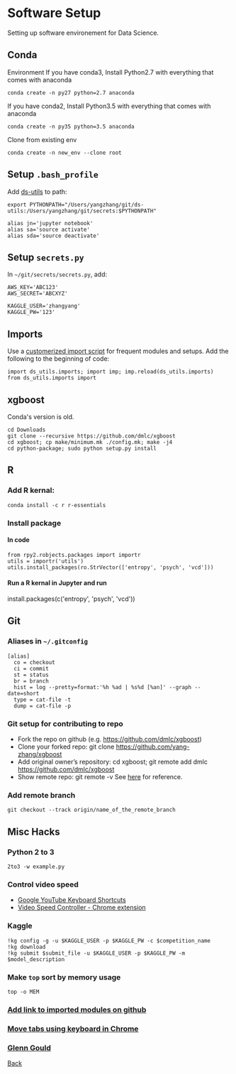 # Software Setup
Setting up software environement for Data Science.

## Conda
Environment
If you have conda3, Install Python2.7 with everything that comes with anaconda
```
conda create -n py27 python=2.7 anaconda
```
If you have conda2, Install Python3.5 with everything that comes with anaconda
```
conda create -n py35 python=3.5 anaconda
```
Clone from existing env
```
conda create -n new_env --clone root
```

## Setup `.bash_profile`
Add [ds-utils](https://github.com/yang-zhang/ds-utils) to path:
```
export PYTHONPATH="/Users/yangzhang/git/ds-utils:/Users/yangzhang/git/secrets:$PYTHONPATH"

alias jn='jupyter notebook'
alias sa='source activate'
alias sda='source deactivate'
```

## Setup `secrets.py`
In `~/git/secrets/secrets.py`, add:
```
AWS_KEY='ABC123'
AWS_SECRET='ABCXYZ'

KAGGLE_USER='zhangyang'
KAGGLE_PW='123'
```

## Imports
Use a [customerized import script](https://github.com/yang-zhang/ds-utils/blob/master/ds_utils/imports.py) for frequent modules and setups. Add the following to the beginning of code:
```
import ds_utils.imports; import imp; imp.reload(ds_utils.imports)
from ds_utils.imports import
```

## xgboost
Conda's version is old.
```
cd Downloads
git clone --recursive https://github.com/dmlc/xgboost
cd xgboost; cp make/minimum.mk ./config.mk; make -j4
cd python-package; sudo python setup.py install
```

## R

### Add R kernal:
```
conda install -c r r-essentials
```
### Install package

#### In code
```
from rpy2.robjects.packages import importr
utils = importr('utils')
utils.install_packages(ro.StrVector(['entropy', 'psych', 'vcd']))
```

#### Run a R kernal in Jupyter and run
install.packages(c('entropy', 'psych', 'vcd'))

## Git
### Aliases in `~/.gitconfig`
``` 
[alias]
  co = checkout
  ci = commit
  st = status
  br = branch
  hist = log --pretty=format:'%h %ad | %s%d [%an]' --graph --date=short
  type = cat-file -t
  dump = cat-file -p
```
### Git setup for contributing to repo
- Fork the repo on github (e.g. https://github.com/dmlc/xgboost)
- Clone your forked repo: git clone https://github.com/yang-zhang/xgboost
- Add original owner’s repository: cd xgboost; git remote add dmlc https://github.com/dmlc/xgboost
- Show remote repo: git remote -v
See [here](http://kbroman.org/github_tutorial/pages/fork.html) for reference.

### Add remote branch
```
git checkout --track origin/name_of_the_remote_branch
```

## Misc Hacks

### Python 2 to 3
```
2to3 -w example.py
```

### Control video speed
- [Google YouTube Keyboard Shortcuts](https://sites.google.com/a/umich.edu/going-google/accessibility/google-keyboard-shortcuts---youtube)
- [Video Speed Controller - Chrome extension](https://chrome.google.com/webstore/detail/video-speed-controller/nffaoalbilbmmfgbnbgppjihopabppdk)

### Kaggle
```
!kg config -g -u $KAGGLE_USER -p $KAGGLE_PW -c $competition_name
!kg download
!kg submit $submit_file -u $KAGGLE_USER -p $KAGGLE_PW -m $model_description
```
### Make `top` sort by memory usage
```
top -o MEM
```
### [Add link to imported modules on github](http://fiatjaf.alhur.es/module-linker/#/python)
### [Move tabs using keyboard in Chrome](https://chrome.google.com/webstore/detail/moigagbiaanpboaflikhdhgdfiifdodd)
### [Glenn Gould](https://music.amazon.com/artists/B000QKLXBO/CATALOG?ref=dm_wcp_artist_link_pr_s)

[Back](https://yang-zhang.github.io/)
